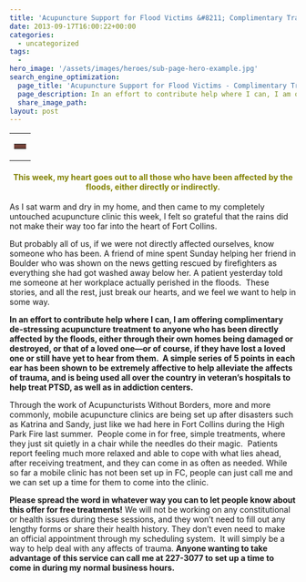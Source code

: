 ```yaml
---
title: 'Acupuncture Support for Flood Victims &#8211; Complimentary Trauma Treatments'
date: 2013-09-17T16:00:22+00:00
categories:
  - uncategorized
tags:
  -
hero_image: '/assets/images/heroes/sub-page-hero-example.jpg'
search_engine_optimization:
  page_title: 'Acupuncture Support for Flood Victims - Complimentary Trauma Treatments'
  page_description: In an effort to contribute help where I can, I am offering complimentary de-stressing acupuncture treatment to anyone who has been directly affected by the floods
  share_image_path:
layout: post
---
```

<table border="0" width="100%" cellspacing="0" cellpadding="0">
  <tr>
    <td align="left" valign="top">
      <table border="0" width="100%" cellspacing="0" cellpadding="0">
        <tr>
          <td align="center" valign="middle" bgcolor="#734339" height="1">
            <img src="https://imgssl.constantcontact.com/letters/images/1101116784221/S.gif" alt="" width="5" height="1" border="0" hspace="0" vspace="0" />
          </td>
        </tr>
      </table>
    </td>
  </tr>
</table>

<h4 style="text-align: center;">
  <span style="color: #808000;"><a style="color: #808000;" name="LETTER.BLOCK26"></a> <strong>This week, my heart goes out to all those who have been affected by the floods, either directly or indirectly.</strong> </span>
</h4>

As I sat warm and dry in my home, and then came to my completely untouched acupuncture clinic this week, I felt so grateful that the rains did not make their way too far into the heart of Fort Collins.

But probably all of us, if we were not directly affected ourselves, know someone who has been. A friend of mine spent Sunday helping her friend in Boulder who was shown on the news getting rescued by firefighters as everything she had got washed away below her. A patient yesterday told me someone at her workplace actually perished in the floods.  These stories, and all the rest, just break our hearts, and we feel we want to help in some way.

**In an effort to contribute help where I can, I am offering complimentary de-stressing acupuncture treatment to anyone who has been directly affected by the floods, either through their own homes being damaged or destroyed, or that of a loved one&#8212;or of course, if they have lost a loved one or still have yet to hear from them.  A simple series of 5 points in each ear has been shown to be extremely affective to help alleviate the affects of trauma, and is being used all over the country in veteran&#8217;s hospitals to help treat PTSD, as well as in addiction centers.**

Through the work of Acupuncturists Without Borders, more and more commonly, mobile acupuncture clinics are being set up after disasters such as Katrina and Sandy, just like we had here in Fort Collins during the High Park Fire last summer.  People come in for free, simple treatments, where they just sit quietly in a chair while the needles do their magic.  Patients report feeling much more relaxed and able to cope with what lies ahead, after receiving treatment, and they can come in as often as needed. While so far a mobile clinic has not been set up in FC, people can just call me and we can set up a time for them to come into the clinic.

**Please spread the word in whatever way you can to let people know about this offer for free treatments!** We will not be working on any constitutional or health issues during these sessions, and they won&#8217;t need to fill out any lengthy forms or share their health history. They don&#8217;t even need to make an official appointment through my scheduling system.  It will simply be a way to help deal with any affects of trauma. **Anyone wanting to take advantage of this service can call me at 227-3077 to set up a time to come in during my normal business hours.**